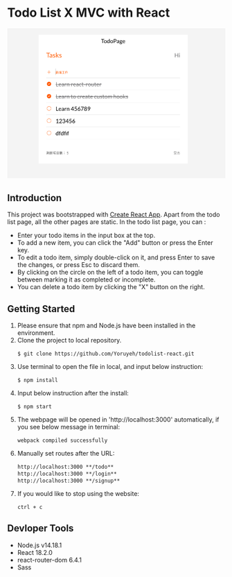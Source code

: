 # Todo List X MVC with React
![image](./src/assets/images/screenshot.png)

## Introduction
This project was bootstrapped with [Create React App](https://github.com/facebook/create-react-app).
Apart from the todo list page, all the other pages are static.
In the todo list page, you can :
* Enter your todo items in the input box at the top. 
* To add a new item, you can click the "Add" button or press the Enter key. 
* To edit a todo item, simply double-click on it, and press Enter to save the changes, or press Esc to discard them. 
* By clicking on the circle on the left of a todo item, you can toggle between marking it as completed or incomplete.
* You can delete a todo item by clicking the "X" button on the right.


## Getting Started

1. Please ensure that npm and Node.js have been installed in the environment.
2. Clone the project to local repository.
   ```
   $ git clone https://github.com/Yoruyeh/todolist-react.git 
   ```
3. Use terminal to open the file in local, and input below instruction:
    ```
    $ npm install
    ```
4. Input below instruction after the install:
    ```
    $ npm start
    ```
5. The webpage will be opened in 'http://localhost:3000' automatically, if you see below message in terminal:
    ```
    webpack compiled successfully
    ```
6. Manually set routes after the URL: 
    ```
    http://localhost:3000 **/todo**
    http://localhost:3000 **/login**
    http://localhost:3000 **/signup**
    ```
7. If you would like to stop using the website:
    ```
    ctrl + c
    ```

## Devloper Tools

* Node.js v14.18.1
* React 18.2.0
* react-router-dom 6.4.1
* Sass
